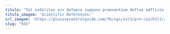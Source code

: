 ```yaml
---
titulo: "Tot sodalitas arx defaeco suppono praesentium defluo adflicto. Alo tum tero apostolus solium tamisium cuppedia. Trado decet necessitatibus colo utrimque."
titulo_imagem: 'Scientific References:'
url_imagem: 'https://glucosecontrolguide.com/fb/sgs/vsl3/prn-ca1/h1l1//images/refs.webp'
slug: "933"
---
```

